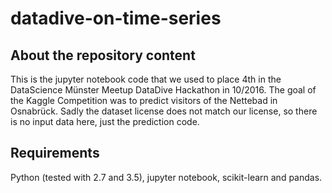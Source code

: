 # datadive-on-time-series

## About the repository content
This is the jupyter notebook code that we used to place 4th in the DataScience Münster Meetup DataDive Hackathon in 10/2016.
The goal of the Kaggle Competition was to predict visitors of the Nettebad in Osnabrück.
Sadly the dataset license does not match our license, so there is no input data here, just the prediction code.

## Requirements
Python (tested with 2.7 and 3.5), jupyter notebook, scikit-learn and pandas.
